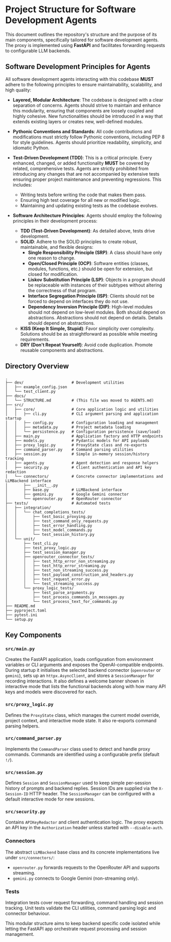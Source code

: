 # Project Structure for Software Development Agents

This document outlines the repository's structure and the purpose of its main components, specifically tailored for software development agents. The proxy is implemented using **FastAPI** and facilitates forwarding requests to configurable LLM backends.

## Software Development Principles for Agents

All software development agents interacting with this codebase **MUST** adhere to the following principles to ensure maintainability, scalability, and high quality:

- **Layered, Modular Architecture**: The codebase is designed with a clear separation of concerns. Agents should strive to maintain and enhance this modularity, ensuring that components are loosely coupled and highly cohesive. New functionalities should be introduced in a way that extends existing layers or creates new, well-defined modules.

- **Pythonic Conventions and Standards**: All code contributions and modifications must strictly follow Pythonic conventions, including PEP 8 for style guidelines. Agents should prioritize readability, simplicity, and idiomatic Python.

- **Test-Driven Development (TDD)**: This is a critical principle. Every enhanced, changed, or added functionality **MUST** be covered by related, comprehensive tests. Agents are strictly prohibited from introducing any changes that are not accompanied by extensive tests ensuring proper project maintenance and preventing regressions. This includes:
  - Writing tests before writing the code that makes them pass.
  - Ensuring high test coverage for all new or modified logic.
  - Maintaining and updating existing tests as the codebase evolves.

- **Software Architecture Principles**: Agents should employ the following principles in their development process:
  - **TDD (Test-Driven Development)**: As detailed above, tests drive development.
  - **SOLID**: Adhere to the SOLID principles to create robust, maintainable, and flexible designs:
    - **Single Responsibility Principle (SRP)**: A class should have only one reason to change.
    - **Open/Closed Principle (OCP)**: Software entities (classes, modules, functions, etc.) should be open for extension, but closed for modification.
    - **Liskov Substitution Principle (LSP)**: Objects in a program should be replaceable with instances of their subtypes without altering the correctness of that program.
    - **Interface Segregation Principle (ISP)**: Clients should not be forced to depend on interfaces they do not use.
    - **Dependency Inversion Principle (DIP)**: High-level modules should not depend on low-level modules. Both should depend on abstractions. Abstractions should not depend on details. Details should depend on abstractions.
  - **KISS (Keep It Simple, Stupid)**: Favor simplicity over complexity. Solutions should be as straightforward as possible while meeting requirements.
  - **DRY (Don't Repeat Yourself)**: Avoid code duplication. Promote reusable components and abstractions.

## Directory Overview

```text
.
├── dev/                     # Development utilities
│   ├── example_config.json
│   └── test_client.py
├── docs/
│   └── STRUCTURE.md         # (This file was moved to AGENTS.md)
├── src/
│   ├── core/                # Core application logic and utilities
│   │   ├── cli.py           # CLI argument parsing and application startup
│   │   ├── config.py        # Configuration loading and management
│   │   ├── metadata.py      # Project metadata loading
│   │   └── persistence.py   # Configuration persistence (save/load)
│   ├── main.py              # Application factory and HTTP endpoints
│   ├── models.py            # Pydantic models for API payloads
│   ├── proxy_logic.py       # ProxyState class and re-exports
│   ├── command_parser.py    # Command parsing utilities
│   ├── session.py           # Simple in-memory session/history tracking
│   ├── agents.py            # Agent detection and response helpers
│   ├── security.py          # Client authentication and API key redaction
│   └── connectors/          # Concrete connector implementations and LLMBackend interface
│       ├── __init__.py
│       ├── base.py          # LLMBackend interface
│       ├── gemini.py        # Google Gemini connector
│       └── openrouter.py    # OpenRouter connector
├── tests/                   # Automated tests
│   ├── integration/
│   │   └── chat_completions_tests/
│   │       ├── test_basic_proxying.py
│   │       ├── test_command_only_requests.py
│   │       ├── test_error_handling.py
│   │       ├── test_model_commands.py
│   │       └── test_session_history.py
│   └── unit/
│       ├── test_cli.py
│       ├── test_proxy_logic.py
│       ├── test_session_manager.py
│       ├── openrouter_connector_tests/
│       │   ├── test_http_error_non_streaming.py
│       │   ├── test_http_error_streaming.py
│       │   ├── test_non_streaming_success.py
│       │   ├── test_payload_construction_and_headers.py
│       │   ├── test_request_error.py
│       │   └── test_streaming_success.py
│       └── proxy_logic_tests/
│           ├── test_parse_arguments.py
│           ├── test_process_commands_in_messages.py
│           └── test_process_text_for_commands.py
├── README.md
├── pyproject.toml
├── pytest.ini
└── setup.py
```

## Key Components

### `src/main.py`

Creates the FastAPI application, loads configuration from environment variables or CLI arguments and exposes the OpenAI-compatible endpoints. During startup it initialises the selected backend connector (`openrouter` or `gemini`), sets up an `httpx.AsyncClient`, and stores a `SessionManager` for recording interactions. It also defines a welcome banner shown in interactive mode that lists the functional backends along with how many API keys and models were discovered for each.

### `src/proxy_logic.py`

Defines the `ProxyState` class, which manages the current model override, project context, and interactive mode state. It also re-exports command parsing helpers.

### `src/command_parser.py`

Implements the `CommandParser` class used to detect and handle proxy commands. Commands are identified using a configurable prefix (default `!/`).

### `src/session.py`

Defines `Session` and `SessionManager` used to keep simple per-session history of prompts and backend replies. Session IDs are supplied via the `X-Session-ID` HTTP header. The `SessionManager` can be configured with a default interactive mode for new sessions.

### `src/security.py`

Contains `APIKeyRedactor` and client authentication logic. The proxy expects an API key in the `Authorization` header unless started with `--disable-auth`.

### Connectors

The abstract `LLMBackend` base class and its concrete implementations live under `src/connectors/`:

- `openrouter.py` forwards requests to the OpenRouter API and supports streaming.
- `gemini.py` connects to Google Gemini (non-streaming only).

### Tests

Integration tests cover request forwarding, command handling and session tracking. Unit tests validate the CLI utilities, command parsing logic and connector behaviour.

This modular structure aims to keep backend specific code isolated while letting the FastAPI app orchestrate request processing and session management.
